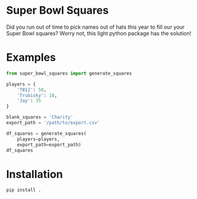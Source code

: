 # Super Bowl Squares
Did you run out of time to pick names out of hats this year to fill our your Super Bowl squares?  Worry not, this light python package has the solution!

# Examples
```python
from super_bowl_squares import generate_squares

players = {
    'TB12': 50,
    'Trubisky': 10,
    'Jay': 35
}

blank_squares = 'Charity'
export_path = '/path/to/export.csv'

df_squares = generate_squares(
    players=players,
    export_path=export_path)
df_squares
```

# Installation
```bash
pip install .
```
